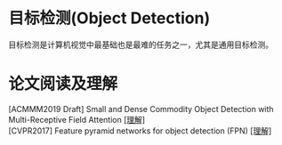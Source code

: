 # 目标检测(Object Detection)
目标检测是计算机视觉中最基础也是最难的任务之一，尤其是通用目标检测。

# 论文阅读及理解
[ACMMM2019 Draft] Small and Dense Commodity Object Detection with Multi-Receptive Field Attention [[理解]](./acmmm2019_SDCOD/acmmm2019_SDCOD.md)  
[CVPR2017] Feature pyramid networks for object detection (FPN) [[理解]](./cvpr2017_FPN/cvpr2017_FPN.md)